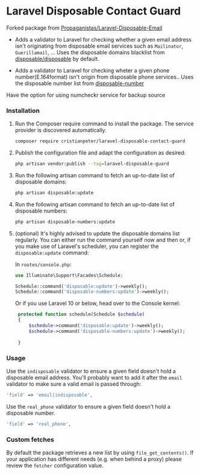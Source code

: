 # Laravel Disposable Contact Guard

Forked package from [Propaganistas/Laravel-Disposable-Email](https://github.com/Propaganistas/Laravel-Disposable-Email)
- Adds a validator to Laravel for checking whether a given email address isn't originating from disposable email services such as `Mailinator`, `Guerillamail`, ...
Uses the disposable domains blacklist from [disposable/disposable](https://github.com/disposable/disposable) by default.

- Adds a validator to Laravel for checking wheter a given phone number(E.164format) isn't origin from disposable phone services..
Uses the disposable number list from [disposable-number](https://github.com/iP1SMS/disposable-phone-numbers)

Have the option for using numcheckr service for backup source

### Installation

1. Run the Composer require command to install the package. The service provider is discovered automatically.

    ```bash
    composer require cristianpeter/laravel-disposable-contact-guard
    ```

2. Publish the configuration file and adapt the configuration as desired:

    ```bash
    php artisan vendor:publish --tag=laravel-disposable-guard
    ```

3. Run the following artisan command to fetch an up-to-date list of disposable domains:
    
    ```bash
    php artisan disposable:update
    ```
4. Run the following artisan command to fetch an up-to-date list of disposable numbers:
    
    ```bash
    php artisan disposable-numbers:update
    ```


5. (optional) It's highly advised to update the disposable domains list regularly. You can either run the command yourself now and then or, if you make use of Laravel's scheduler, you can register the `disposable:update` command: 

   In `routes/console.php`:
    ```php
    use Illuminate\Support\Facades\Schedule;
    
    Schedule::command('disposable:update')->weekly();
    Schedule::command('disposable-numbers:update')->weekly();

    ```

    Or if you use Laravel 10 or below, head over to the Console kernel:
   ```php
    protected function schedule(Schedule $schedule)
    {
        $schedule->command('disposable:update')->weekly();
        $schedule->command('disposable-numbers:update')->weekly();
       
    }
    ```
### Usage

Use the `indisposable` validator to ensure a given field doesn't hold a disposable email address. You'll probably want to add it after the `email` validator to make sure a valid email is passed through:

```php
'field' => 'email|indisposable',
```
Use the `real_phone` validator to ensure a given field doesn't hold a disposable number.
```php
'field' => 'real_phone',
```

### Custom fetches

By default the package retrieves a new list by using `file_get_contents()`. 
If your application has different needs (e.g. when behind a proxy) please review the `fetcher` configuration value.
